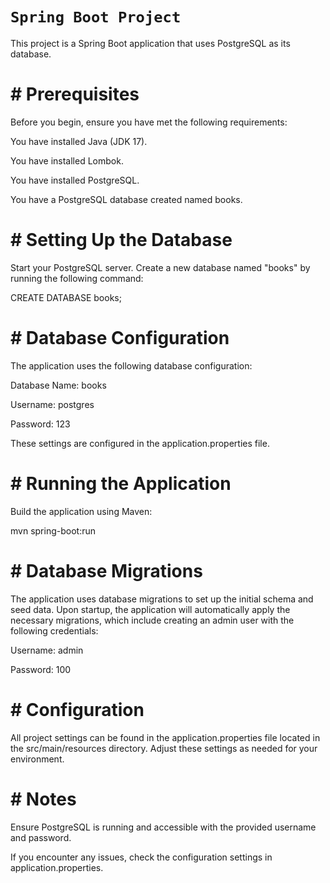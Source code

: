 # **`Spring Boot Project`**

This project is a Spring Boot application that uses PostgreSQL as its database.

# #  Prerequisites
Before you begin, ensure you have met the following requirements:

You have installed Java (JDK 17).

You have installed Lombok.

You have installed PostgreSQL.

You have a PostgreSQL database created named books.
# #  Setting Up the Database
Start your PostgreSQL server.
Create a new database named "books" by running the following command:

CREATE DATABASE books;

# #  Database Configuration
The application uses the following database configuration:

Database Name: books

Username: postgres

Password: 123

These settings are configured in the application.properties file.

# # Running the Application
Build the application using Maven:

mvn spring-boot:run

# # Database Migrations
The application uses database migrations to set up the initial schema and seed data. Upon startup, the application will automatically apply the necessary migrations, which include creating an admin user with the following credentials:

Username: admin

Password: 100

# # Configuration
All project settings can be found in the application.properties file located in the src/main/resources directory. Adjust these settings as needed for your environment.

# # Notes
Ensure PostgreSQL is running and accessible with the provided username and password.

If you encounter any issues, check the configuration settings in application.properties.
